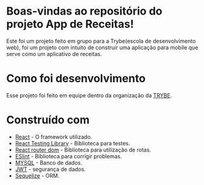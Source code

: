 # Boas-vindas ao repositório do projeto App de Receitas!

Este foi um projeto feito em grupo para a Trybe(escola de desenvolvimento web), foi um projeto com intuito de construir uma aplicação para mobile que serve como um aplicativo de receitas.

# Como foi desenvolvimento

Esse projeto foi feito em equipe dentro da organização da <a href="https://www.betrybe.com/" target="blanck" >TRYBE</a>. 

# Construído com 

* <a href="https://pt-br.reactjs.org/" target="blanck" >React</a> - O framework utilizado.
* <a href="https://testing-library.com/docs/react-testing-library/intro/" target="blanck" >React Testing Library</a> - Biblioteca para testes.
* <a href="https://v5.reactrouter.com/web/guides/quick-start" target="blanck" >React router dom</a> - Biblioteca para utilização de rotas.
* <a href="https://eslint.org/" target="blanck" >ESlint</a> - Biblioteca para corrigir problemas.
* <a href="https://www.mysql.com/" target="blanck" >MYSQL</a> - Banco de dados.
* <a href="https://jwt.io/" target="blanck" >JWT</a> - segurança de dados.
* <a href="https://sequelize.org/" target="blanck" >Sequelize</a> - ORM.
